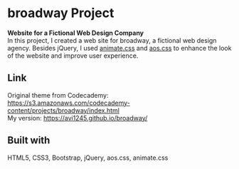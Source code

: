 # broadway Project
**Website for a Fictional Web Design Company**  
In this project, I created a web site for broadway, a fictional web design agency. Besides jQuery, I used [animate.css](https://daneden.github.io/animate.css/)
and [aos.css](https://michalsnik.github.io/aos/) to enhance the look of the website and improve user experience.  
## Link
Original theme from Codecademy: https://s3.amazonaws.com/codecademy-content/projects/broadway/index.html  
My version: https://avi1245.github.io/broadway/
## Built with  
HTML5, CSS3, Bootstrap, jQuery, aos.css, animate.css

